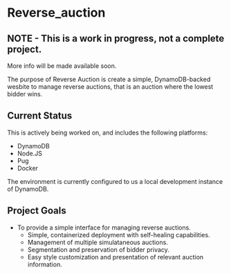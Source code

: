 # Reverse_auction

## NOTE -  This is a work in progress, not a complete project. 

More info will be made available soon. 

The purpose of Reverse Auction is create a simple, DynamoDB-backed wesbite to manage reverse auctions, that is an auction where the lowest bidder wins. 

## Current Status
This is actively being worked on, and includes the following platforms:
- DynamoDB
- Node.JS
- Pug
- Docker

The environment is currently configured to us a local development instance of DynamoDB. 

## Project Goals
- To provide a simple interface for managing reverse auctions. 
  - Simple, containerized deployment with self-healing capabilities.
  - Management of multiple simulataneous auctions. 
  - Segmentation and preservation of bidder privacy.
  - Easy style customization and presentation of relevant auction information. 

